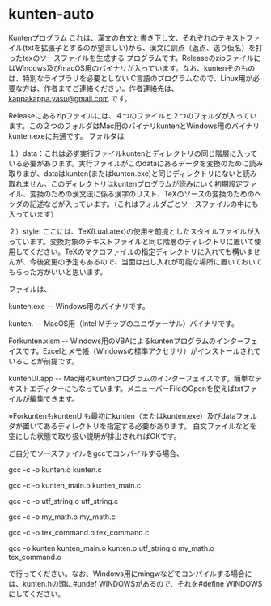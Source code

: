 # kunten-auto
Kuntenプログラム
これは、漢文の白文と書き下し文、それぞれのテキストファイル(txtを拡張子とするのが望ましい)から、漢文に訓点（返点、送り仮名）を打ったtexのソースファイルを生成する
プログラムです。ReleaseのzipファイルにはWindows及びmacOS用のバイナリが入っています。なお、kuntenそのものは、特別なライブラリを必要としない
C言語のプログラムなので、Linux用が必要な方は、作者までご連絡ください。作者連絡先は、
kappakappa.yasu@gmail.com です。

Releaseにあるzipファイルには、４つのファイルと２つのフォルダが入っています。この２つのフォルダはMac用のバイナリkuntenとWindows用のバイナリkunten.exeに共通です。
フォルダは

１）data：これは必ず実行ファイルkuntenとディレクトリの同じ階層に入っている必要があります。実行ファイルがこのdataにあるデータを変換のために読み取りまが、dataはkunten(またはkunten.exe)と同じディレクトリにないと読み取れません。このディレクトリはkuntenプログラムが読みにいく初期設定ファイル、変換のための漢文法に係る漢字のリスト、TeXのソースの変換のためのヘッダの記述などが入っています。（これはフォルダごとソースファイルの中にも入っています）

２）style: ここには、TeX(LuaLatex)の使用を前提としたスタイルファイルが入っています。変換対象のテキストファイルと同じ階層のディレクトリに置いて使用してください。TeXのマクロファイルの指定ディレクトリに入れても構いませんが、今後変更の予定もあるので、当面は出し入れが可能な場所に置いておいてもらった方がいいと思います。

ファイルは、

kunten.exe -- Windows用のバイナリです。

kunten.       -- MacOS用（Intel Mチップのユニヴァーサル）バイナリです。

Forkunten.xlsm -- Windows用のVBAによるkuntenプログラムのインターフェイスです。Excelとメモ帳（Windowsの標準アクセサリ）がインストールされていることが前提です。

kuntenUI.app -- Mac用のkuntenプログラムのインターフェイスです。簡単なテキストエディターにもなっています。メニューバーFileのOpenを使えばtxtファイルが編集できます。

※ForkuntenもkuntenUIも最初にkunten（またはkunten.exe）及びdataフォルダが置いてあるディレクトリを指定する必要があります。
 白文ファイルなどを空にした状態で取り扱い説明が排出されればOKです。

ご自分でソースファイルをgccでコンパイルする場合、

gcc -c -o kunten.o kunten.c

gcc -c -o kunten_main.o kunten_main.c

gcc -c -o utf_string.o utf_string.c

gcc -c -o my_math.o my_math.c

gcc -c -o tex_command.o tex_command.c

gcc -o kunten kunten_main.o kunten.o utf_string.o my_math.o tex_command.o

で行ってください。なお、Windows用にmingwなどでコンパイルする場合には、kunten.hの頭に#undef WINDOWSがあるので、それを#define WINDOWSにしてください。


